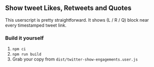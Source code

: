## Show tweet Likes, Retweets and Quotes

This userscript is pretty straightforward. It shows (L / R / Q) block near every timestamped tweet link.

### Build it yourself

1. `npm ci`
2. `npm run build`
3. Grab your copy from `dist/twitter-show-engagements.user.js`
